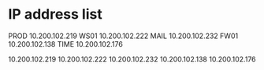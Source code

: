 # IP address list

PROD	10.200.102.219
WS01	10.200.102.222
MAIL	 10.200.102.232
FW01	10.200.102.138
TIME	 10.200.102.176


10.200.102.219
10.200.102.222
10.200.102.232
10.200.102.138
10.200.102.176